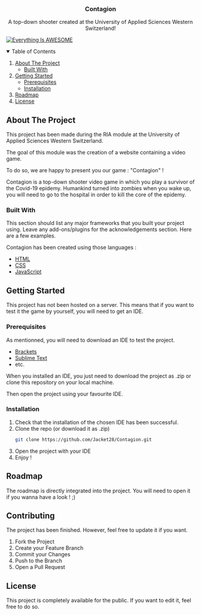 
<h3 align="center">Contagion</h3>

<p align="center">
A top-down shooter created at the University of Applied Sciences Western Switzerland!
</p>

[![Everything Is AWESOME](https://i.imgur.com/mjNZYvj.png)](https://www.youtube.com/watch?v=0RhJpxK3T_4 "Contagion")




<!-- TABLE OF CONTENTS -->
<details open="open">
  <summary>Table of Contents</summary>
  <ol>
    <li>
      <a href="#about-the-project">About The Project</a>
      <ul>
        <li><a href="#built-with">Built With</a></li>
      </ul>
    </li>
    <li>
      <a href="#getting-started">Getting Started</a>
      <ul>
        <li><a href="#prerequisites">Prerequisites</a></li>
        <li><a href="#installation">Installation</a></li>
      </ul>
    </li>
    <li><a href="#roadmap">Roadmap</a></li>
    <li><a href="#license">License</a></li>
  </ol>
</details>


<!-- ABOUT THE PROJECT -->
## About The Project

This project has been made during the RIA module at the University of Applied Sciences Western Switzerland.

The goal of this module was the creation of a website containing a video game.

To do so, we are happy to present you our game : "Contagion" !

Contagion is a top-down shooter video game in which you play a survivor of the Covid-19 epidemy. Humankind turned into zombies when you wake up, you will need to go to the
hospital in order to kill the core of the epidemy.

### Built With

This section should list any major frameworks that you built your project using. Leave any add-ons/plugins for the acknowledgements section. Here are a few examples.

Contagion has been created using those languages :

* [HTML](https://www.w3.org/html/)
* [CSS](https://www.w3.org/Style/CSS/m)
* [JavaScript](https://developer.mozilla.org/en-US/docs/Learn/Getting_started_with_the_web/JavaScript_basics)


<!-- GETTING STARTED -->
## Getting Started

This project has not been hosted on a server. This means that if you want to test it the game by yourself, you will need to get an IDE.

### Prerequisites

As mentionned, you will need to download an IDE to test the project.

* [Brackets](http://brackets.io/index.html)
* [Sublime Text](https://www.sublimetext.com/)
* etc.

When you installed an IDE, you just need to download the project as .zip or clone this repository on your local machine.

Then open the project using your favourite IDE.

### Installation

1. Check that the installation of the chosen IDE has been successful.
2. Clone the repo (or download it as .zip)
   ```sh
   git clone https://github.com/Jacket28/Contagion.git
   ```
3. Open the project with your IDE
4. Enjoy !

<!-- ROADMAP -->
## Roadmap

The roadmap is directly integrated into the project. You will need to open it if you wanna have a look ! ;)


<!-- CONTRIBUTING -->
## Contributing

The project has been finished. However, feel free to update it if you want.

1. Fork the Project
2. Create your Feature Branch
3. Commit your Changes
4. Push to the Branch
5. Open a Pull Request


<!-- LICENSE -->
## License

This project is completely available for the public. If you want to edit it, feel free to do so.

